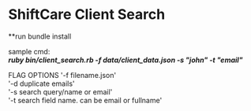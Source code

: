 <h1>ShiftCare Client Search</h1>

**run bundle install

sample cmd:<br/>
***ruby bin/client_search.rb -f data/client_data.json  -s "john" -t "email"***

FLAG OPTIONS
'-f filename.json'<br>
'-d duplicate emails'<br>
'-s search query/name or email'<br>
'-t search field name. can be email or fullname'
